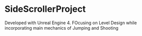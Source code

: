 # SideScrollerProject

Developed with Unreal Engine 4. FOcusing on Level Design while incorporating main mechanics of Jumping and Shooting
